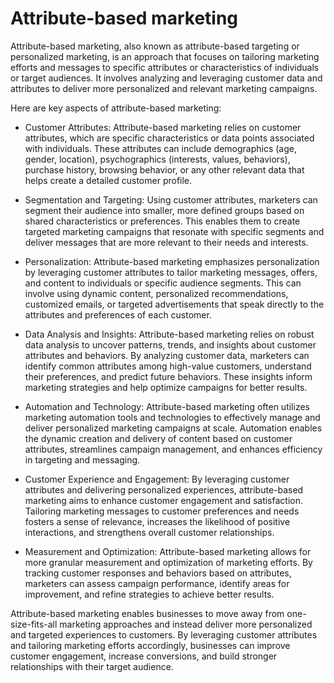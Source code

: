 # Attribute-based marketing

Attribute-based marketing, also known as attribute-based targeting or personalized marketing, is an approach that focuses on tailoring marketing efforts and messages to specific attributes or characteristics of individuals or target audiences. It involves analyzing and leveraging customer data and attributes to deliver more personalized and relevant marketing campaigns.

Here are key aspects of attribute-based marketing:

* Customer Attributes: Attribute-based marketing relies on customer attributes, which are specific characteristics or data points associated with individuals. These attributes can include demographics (age, gender, location), psychographics (interests, values, behaviors), purchase history, browsing behavior, or any other relevant data that helps create a detailed customer profile.

* Segmentation and Targeting: Using customer attributes, marketers can segment their audience into smaller, more defined groups based on shared characteristics or preferences. This enables them to create targeted marketing campaigns that resonate with specific segments and deliver messages that are more relevant to their needs and interests.

* Personalization: Attribute-based marketing emphasizes personalization by leveraging customer attributes to tailor marketing messages, offers, and content to individuals or specific audience segments. This can involve using dynamic content, personalized recommendations, customized emails, or targeted advertisements that speak directly to the attributes and preferences of each customer.

* Data Analysis and Insights: Attribute-based marketing relies on robust data analysis to uncover patterns, trends, and insights about customer attributes and behaviors. By analyzing customer data, marketers can identify common attributes among high-value customers, understand their preferences, and predict future behaviors. These insights inform marketing strategies and help optimize campaigns for better results.

* Automation and Technology: Attribute-based marketing often utilizes marketing automation tools and technologies to effectively manage and deliver personalized marketing campaigns at scale. Automation enables the dynamic creation and delivery of content based on customer attributes, streamlines campaign management, and enhances efficiency in targeting and messaging.

* Customer Experience and Engagement: By leveraging customer attributes and delivering personalized experiences, attribute-based marketing aims to enhance customer engagement and satisfaction. Tailoring marketing messages to customer preferences and needs fosters a sense of relevance, increases the likelihood of positive interactions, and strengthens overall customer relationships.

* Measurement and Optimization: Attribute-based marketing allows for more granular measurement and optimization of marketing efforts. By tracking customer responses and behaviors based on attributes, marketers can assess campaign performance, identify areas for improvement, and refine strategies to achieve better results.

Attribute-based marketing enables businesses to move away from one-size-fits-all marketing approaches and instead deliver more personalized and targeted experiences to customers. By leveraging customer attributes and tailoring marketing efforts accordingly, businesses can improve customer engagement, increase conversions, and build stronger relationships with their target audience.